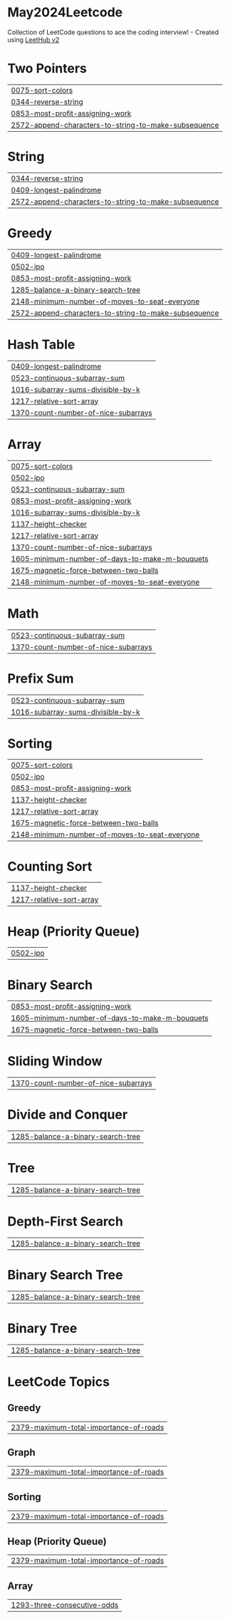 # May2024Leetcode
Collection of LeetCode questions to ace the coding interview! - Created using [LeetHub v2](https://github.com/arunbhardwaj/LeetHub-2.0)


# Two Pointers
|  |
| ------- |
| [0075-sort-colors](https://github.com/ankita0335/May2024Leetcode/tree/master/0075-sort-colors) |
| [0344-reverse-string](https://github.com/ankita0335/May2024Leetcode/tree/master/0344-reverse-string) |
| [0853-most-profit-assigning-work](https://github.com/ankita0335/May2024Leetcode/tree/master/0853-most-profit-assigning-work) |
| [2572-append-characters-to-string-to-make-subsequence](https://github.com/ankita0335/May2024Leetcode/tree/master/2572-append-characters-to-string-to-make-subsequence) |
# String
|  |
| ------- |
| [0344-reverse-string](https://github.com/ankita0335/May2024Leetcode/tree/master/0344-reverse-string) |
| [0409-longest-palindrome](https://github.com/ankita0335/May2024Leetcode/tree/master/0409-longest-palindrome) |
| [2572-append-characters-to-string-to-make-subsequence](https://github.com/ankita0335/May2024Leetcode/tree/master/2572-append-characters-to-string-to-make-subsequence) |
# Greedy
|  |
| ------- |
| [0409-longest-palindrome](https://github.com/ankita0335/May2024Leetcode/tree/master/0409-longest-palindrome) |
| [0502-ipo](https://github.com/ankita0335/May2024Leetcode/tree/master/0502-ipo) |
| [0853-most-profit-assigning-work](https://github.com/ankita0335/May2024Leetcode/tree/master/0853-most-profit-assigning-work) |
| [1285-balance-a-binary-search-tree](https://github.com/ankita0335/May2024Leetcode/tree/master/1285-balance-a-binary-search-tree) |
| [2148-minimum-number-of-moves-to-seat-everyone](https://github.com/ankita0335/May2024Leetcode/tree/master/2148-minimum-number-of-moves-to-seat-everyone) |
| [2572-append-characters-to-string-to-make-subsequence](https://github.com/ankita0335/May2024Leetcode/tree/master/2572-append-characters-to-string-to-make-subsequence) |
# Hash Table
|  |
| ------- |
| [0409-longest-palindrome](https://github.com/ankita0335/May2024Leetcode/tree/master/0409-longest-palindrome) |
| [0523-continuous-subarray-sum](https://github.com/ankita0335/May2024Leetcode/tree/master/0523-continuous-subarray-sum) |
| [1016-subarray-sums-divisible-by-k](https://github.com/ankita0335/May2024Leetcode/tree/master/1016-subarray-sums-divisible-by-k) |
| [1217-relative-sort-array](https://github.com/ankita0335/May2024Leetcode/tree/master/1217-relative-sort-array) |
| [1370-count-number-of-nice-subarrays](https://github.com/ankita0335/May2024Leetcode/tree/master/1370-count-number-of-nice-subarrays) |
# Array
|  |
| ------- |
| [0075-sort-colors](https://github.com/ankita0335/May2024Leetcode/tree/master/0075-sort-colors) |
| [0502-ipo](https://github.com/ankita0335/May2024Leetcode/tree/master/0502-ipo) |
| [0523-continuous-subarray-sum](https://github.com/ankita0335/May2024Leetcode/tree/master/0523-continuous-subarray-sum) |
| [0853-most-profit-assigning-work](https://github.com/ankita0335/May2024Leetcode/tree/master/0853-most-profit-assigning-work) |
| [1016-subarray-sums-divisible-by-k](https://github.com/ankita0335/May2024Leetcode/tree/master/1016-subarray-sums-divisible-by-k) |
| [1137-height-checker](https://github.com/ankita0335/May2024Leetcode/tree/master/1137-height-checker) |
| [1217-relative-sort-array](https://github.com/ankita0335/May2024Leetcode/tree/master/1217-relative-sort-array) |
| [1370-count-number-of-nice-subarrays](https://github.com/ankita0335/May2024Leetcode/tree/master/1370-count-number-of-nice-subarrays) |
| [1605-minimum-number-of-days-to-make-m-bouquets](https://github.com/ankita0335/May2024Leetcode/tree/master/1605-minimum-number-of-days-to-make-m-bouquets) |
| [1675-magnetic-force-between-two-balls](https://github.com/ankita0335/May2024Leetcode/tree/master/1675-magnetic-force-between-two-balls) |
| [2148-minimum-number-of-moves-to-seat-everyone](https://github.com/ankita0335/May2024Leetcode/tree/master/2148-minimum-number-of-moves-to-seat-everyone) |
# Math
|  |
| ------- |
| [0523-continuous-subarray-sum](https://github.com/ankita0335/May2024Leetcode/tree/master/0523-continuous-subarray-sum) |
| [1370-count-number-of-nice-subarrays](https://github.com/ankita0335/May2024Leetcode/tree/master/1370-count-number-of-nice-subarrays) |
# Prefix Sum
|  |
| ------- |
| [0523-continuous-subarray-sum](https://github.com/ankita0335/May2024Leetcode/tree/master/0523-continuous-subarray-sum) |
| [1016-subarray-sums-divisible-by-k](https://github.com/ankita0335/May2024Leetcode/tree/master/1016-subarray-sums-divisible-by-k) |
# Sorting
|  |
| ------- |
| [0075-sort-colors](https://github.com/ankita0335/May2024Leetcode/tree/master/0075-sort-colors) |
| [0502-ipo](https://github.com/ankita0335/May2024Leetcode/tree/master/0502-ipo) |
| [0853-most-profit-assigning-work](https://github.com/ankita0335/May2024Leetcode/tree/master/0853-most-profit-assigning-work) |
| [1137-height-checker](https://github.com/ankita0335/May2024Leetcode/tree/master/1137-height-checker) |
| [1217-relative-sort-array](https://github.com/ankita0335/May2024Leetcode/tree/master/1217-relative-sort-array) |
| [1675-magnetic-force-between-two-balls](https://github.com/ankita0335/May2024Leetcode/tree/master/1675-magnetic-force-between-two-balls) |
| [2148-minimum-number-of-moves-to-seat-everyone](https://github.com/ankita0335/May2024Leetcode/tree/master/2148-minimum-number-of-moves-to-seat-everyone) |
# Counting Sort
|  |
| ------- |
| [1137-height-checker](https://github.com/ankita0335/May2024Leetcode/tree/master/1137-height-checker) |
| [1217-relative-sort-array](https://github.com/ankita0335/May2024Leetcode/tree/master/1217-relative-sort-array) |
# Heap (Priority Queue)
|  |
| ------- |
| [0502-ipo](https://github.com/ankita0335/May2024Leetcode/tree/master/0502-ipo) |
# Binary Search
|  |
| ------- |
| [0853-most-profit-assigning-work](https://github.com/ankita0335/May2024Leetcode/tree/master/0853-most-profit-assigning-work) |
| [1605-minimum-number-of-days-to-make-m-bouquets](https://github.com/ankita0335/May2024Leetcode/tree/master/1605-minimum-number-of-days-to-make-m-bouquets) |
| [1675-magnetic-force-between-two-balls](https://github.com/ankita0335/May2024Leetcode/tree/master/1675-magnetic-force-between-two-balls) |
# Sliding Window
|  |
| ------- |
| [1370-count-number-of-nice-subarrays](https://github.com/ankita0335/May2024Leetcode/tree/master/1370-count-number-of-nice-subarrays) |
# Divide and Conquer
|  |
| ------- |
| [1285-balance-a-binary-search-tree](https://github.com/ankita0335/May2024Leetcode/tree/master/1285-balance-a-binary-search-tree) |
# Tree
|  |
| ------- |
| [1285-balance-a-binary-search-tree](https://github.com/ankita0335/May2024Leetcode/tree/master/1285-balance-a-binary-search-tree) |
# Depth-First Search
|  |
| ------- |
| [1285-balance-a-binary-search-tree](https://github.com/ankita0335/May2024Leetcode/tree/master/1285-balance-a-binary-search-tree) |
# Binary Search Tree
|  |
| ------- |
| [1285-balance-a-binary-search-tree](https://github.com/ankita0335/May2024Leetcode/tree/master/1285-balance-a-binary-search-tree) |
# Binary Tree
|  |
| ------- |
| [1285-balance-a-binary-search-tree](https://github.com/ankita0335/May2024Leetcode/tree/master/1285-balance-a-binary-search-tree) |
<!---LeetCode Topics Start-->
# LeetCode Topics
## Greedy
|  |
| ------- |
| [2379-maximum-total-importance-of-roads](https://github.com/ankita0335/May2024Leetcode/tree/master/2379-maximum-total-importance-of-roads) |
## Graph
|  |
| ------- |
| [2379-maximum-total-importance-of-roads](https://github.com/ankita0335/May2024Leetcode/tree/master/2379-maximum-total-importance-of-roads) |
## Sorting
|  |
| ------- |
| [2379-maximum-total-importance-of-roads](https://github.com/ankita0335/May2024Leetcode/tree/master/2379-maximum-total-importance-of-roads) |
## Heap (Priority Queue)
|  |
| ------- |
| [2379-maximum-total-importance-of-roads](https://github.com/ankita0335/May2024Leetcode/tree/master/2379-maximum-total-importance-of-roads) |
## Array
|  |
| ------- |
| [1293-three-consecutive-odds](https://github.com/ankita0335/May2024Leetcode/tree/master/1293-three-consecutive-odds) |
<!---LeetCode Topics End-->